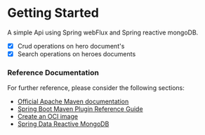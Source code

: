 # Getting Started
A simple Api using Spring webFlux and Spring reactive mongoDB.

- [x] Crud operations on hero document's
- [x] Search operations on heroes documents

### Reference Documentation
For further reference, please consider the following sections:

* [Official Apache Maven documentation](https://maven.apache.org/guides/index.html)
* [Spring Boot Maven Plugin Reference Guide](https://docs.spring.io/spring-boot/docs/2.4.4/maven-plugin/reference/html/)
* [Create an OCI image](https://docs.spring.io/spring-boot/docs/2.4.4/maven-plugin/reference/html/#build-image)
* [Spring Data Reactive MongoDB](https://docs.spring.io/spring-boot/docs/2.4.4/reference/htmlsingle/#boot-features-mongodb)

